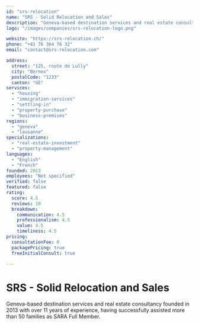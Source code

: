 ```yaml
---
id: "srs-relocation"
name: "SRS - Solid Relocation and Sales"
description: "Geneva-based destination services and real estate consultancy founded in 2013 with over 11 years of experience, having successfully assisted more than 50 families as SARA Full Member."
logo: "/images/companies/srs-relocation-logo.png"

website: "https://srs-relocation.ch/"
phone: "+41 76 364 76 32"
email: "contact@srs-relocation.com"

address:
  street: "125, route de Lully"
  city: "Bernex"
  postalCode: "1233"
  canton: "GE"
services:
  - "housing"
  - "immigration-services"
  - "settling-in"
  - "property-purchase"
  - "business-premises"
regions:
  - "geneva"
  - "lausanne"
specializations:
  - "real-estate-investment"
  - "property-management"
languages:
  - "English"
  - "French"
founded: 2013
employees: "Not specified"
verified: false
featured: false
rating:
  score: 4.5
  reviews: 10
  breakdown:
    communication: 4.5
    professionalism: 4.5
    value: 4.5
    timeliness: 4.5
pricing:
  consultationFee: 0
  packagePricing: true
  freeInitialConsult: true

---
```

# SRS - Solid Relocation and Sales

Geneva-based destination services and real estate consultancy founded in 2013 with over 11 years of experience, having successfully assisted more than 50 families as SARA Full Member.